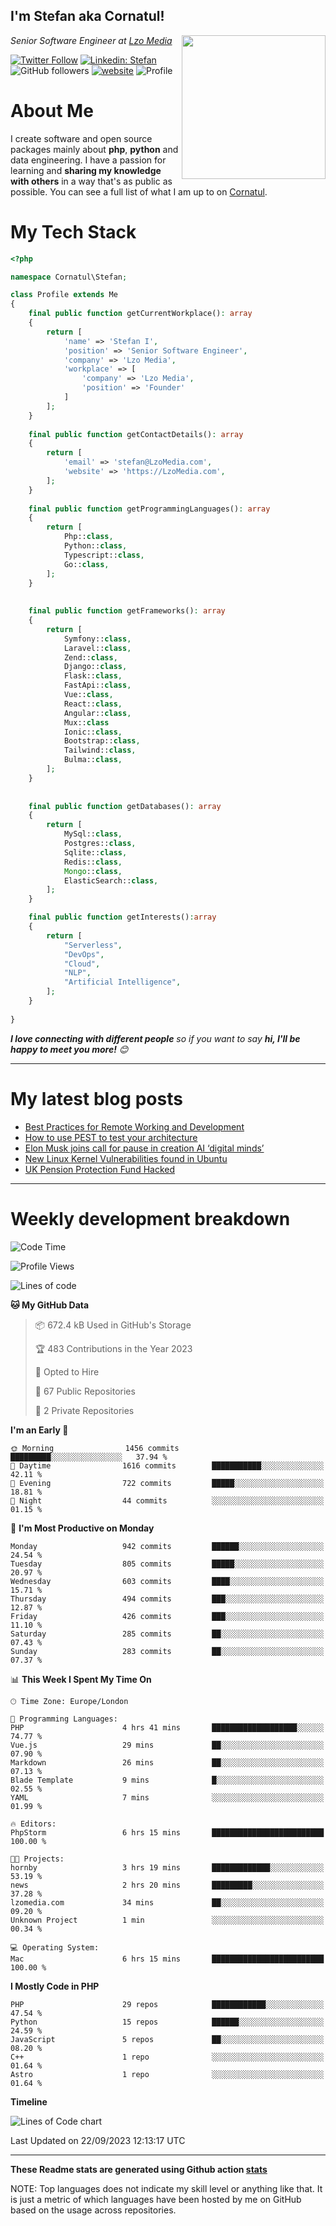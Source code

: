 <h2>I'm Stefan aka Cornatul! </h2>
<img align='right' src="https://i.giphy.com/media/YePKU8cVoIF3afvi8s/giphy.webp" width="230">
<p><em>Senior Software Engineer at <a href="https:/lzomedia.com/">Lzo Media
</a>
</em></p>

[![Twitter Follow](https://img.shields.io/twitter/follow/cornatul?label=Follow)](https://twitter.com/intent/follow?screen_name=cornatul)
[![Linkedin: Stefan](https://img.shields.io/badge/cornatul-blue?style=flat-square&logo=Linkedin&logoColor=white&link=https://www.linkedin.com/in/cornatul/)](https://www.linkedin.com/in/cornatul/)
![GitHub followers](https://img.shields.io/github/followers/cornatul?label=Follow&style=social)
[![website](https://img.shields.io/badge/Website-46a2f1.svg?&style=flat-square&logo=Google-Chrome&logoColor=white&link=https://cornatul.com/)](https://cornatul.com/)
![Profile](https://visitor-badge.glitch.me/badge?page_id=cornatul.cornatul)



# About Me
I create software and open source packages mainly about **php**, **python** and data engineering. 
I have a passion for learning and **sharing my knowledge with others** in a way that's as public as possible. 
You can see a full list of what I am up to on [Cornatul](https://lzomedia.com).


# My Tech Stack

```php
<?php

namespace Cornatul\Stefan;

class Profile extends Me
{
    final public function getCurrentWorkplace(): array
    {
        return [
            'name' => 'Stefan I',
            'position' => 'Senior Software Engineer',
            'company' => 'Lzo Media',
            'workplace' => [
                'company' => 'Lzo Media',
                'position' => 'Founder'         
            ]
        ];
    }
    
    final public function getContactDetails(): array
    {
        return [
            'email' => 'stefan@LzoMedia.com',
            'website' => 'https://LzoMedia.com',
        ];
    }
    
    final public function getProgrammingLanguages(): array
    {
        return [
            Php::class,
            Python::class,
            Typescript::class,
            Go::class,
        ];
    }
    
    
    final public function getFrameworks(): array
    {
        return [
            Symfony::class,
            Laravel::class,
            Zend::class,
            Django::class,
            Flask::class,
            FastApi::class,
            Vue::class,
            React::class,
            Angular::class,
            Mux::class
            Ionic::class,
            Bootstrap::class,
            Tailwind::class,
            Bulma::class,
        ];
    }
    
    
    final public function getDatabases(): array
    {
        return [
            MySql::class,
            Postgres::class,
            Sqlite::class,
            Redis::class,
            Mongo::class,
            ElasticSearch::class,
        ];
    }

    final public function getInterests():array
    {
        return [
            "Serverless",
            "DevOps",
            "Cloud",
            "NLP",
            "Artificial Intelligence",
        ];
    }
   
}
```
 <em><b>I love connecting with different people</b> so if you want to say <b>hi, I'll be happy to meet you more!</b> 😊</em>

---
# My latest blog posts
<!-- BLOG-POST-LIST:START -->
- [Best Practices for Remote Working and Development](https://lzomedia.com/best-practices-for-remote-working-and-development/)
- [How to use PEST to test your architecture](https://lzomedia.com/how-to-use-pest-to-test-your-architecture/)
- [Elon Musk joins call for pause in creation  AI ‘digital minds’](https://lzomedia.com/elon-musk-joins-call-for-pause-in-creation-ai-digital-minds/)
- [New Linux Kernel Vulnerabilities found in Ubuntu](https://lzomedia.com/linux-kernel-vulnerabilities-in-ubuntu/)
- [UK Pension Protection Fund Hacked](https://lzomedia.com/uk-pension-protection-fund-hacked/)
<!-- BLOG-POST-LIST:END -->

---
# Weekly development breakdown
<!--START_SECTION:waka-->
![Code Time](http://img.shields.io/badge/Code%20Time-270%20hrs%2030%20mins-blue)

![Profile Views](http://img.shields.io/badge/Profile%20Views-0-blue)

![Lines of code](https://img.shields.io/badge/From%20Hello%20World%20I%27ve%20Written-17.2%20million%20lines%20of%20code-blue)

**🐱 My GitHub Data** 

> 📦 672.4 kB Used in GitHub's Storage 
 > 
> 🏆 483 Contributions in the Year 2023
 > 
> 💼 Opted to Hire
 > 
> 📜 67 Public Repositories 
 > 
> 🔑 2 Private Repositories 
 > 
**I'm an Early 🐤** 

```text
🌞 Morning                1456 commits        █████████░░░░░░░░░░░░░░░░   37.94 % 
🌆 Daytime                1616 commits        ███████████░░░░░░░░░░░░░░   42.11 % 
🌃 Evening                722 commits         █████░░░░░░░░░░░░░░░░░░░░   18.81 % 
🌙 Night                  44 commits          ░░░░░░░░░░░░░░░░░░░░░░░░░   01.15 % 
```
📅 **I'm Most Productive on Monday** 

```text
Monday                   942 commits         ██████░░░░░░░░░░░░░░░░░░░   24.54 % 
Tuesday                  805 commits         █████░░░░░░░░░░░░░░░░░░░░   20.97 % 
Wednesday                603 commits         ████░░░░░░░░░░░░░░░░░░░░░   15.71 % 
Thursday                 494 commits         ███░░░░░░░░░░░░░░░░░░░░░░   12.87 % 
Friday                   426 commits         ███░░░░░░░░░░░░░░░░░░░░░░   11.10 % 
Saturday                 285 commits         ██░░░░░░░░░░░░░░░░░░░░░░░   07.43 % 
Sunday                   283 commits         ██░░░░░░░░░░░░░░░░░░░░░░░   07.37 % 
```


📊 **This Week I Spent My Time On** 

```text
🕑︎ Time Zone: Europe/London

💬 Programming Languages: 
PHP                      4 hrs 41 mins       ███████████████████░░░░░░   74.77 % 
Vue.js                   29 mins             ██░░░░░░░░░░░░░░░░░░░░░░░   07.90 % 
Markdown                 26 mins             ██░░░░░░░░░░░░░░░░░░░░░░░   07.13 % 
Blade Template           9 mins              █░░░░░░░░░░░░░░░░░░░░░░░░   02.55 % 
YAML                     7 mins              ░░░░░░░░░░░░░░░░░░░░░░░░░   01.99 % 

🔥 Editors: 
PhpStorm                 6 hrs 15 mins       █████████████████████████   100.00 % 

🐱‍💻 Projects: 
hornby                   3 hrs 19 mins       █████████████░░░░░░░░░░░░   53.19 % 
news                     2 hrs 20 mins       █████████░░░░░░░░░░░░░░░░   37.28 % 
lzomedia.com             34 mins             ██░░░░░░░░░░░░░░░░░░░░░░░   09.20 % 
Unknown Project          1 min               ░░░░░░░░░░░░░░░░░░░░░░░░░   00.34 % 

💻 Operating System: 
Mac                      6 hrs 15 mins       █████████████████████████   100.00 % 
```

**I Mostly Code in PHP** 

```text
PHP                      29 repos            ████████████░░░░░░░░░░░░░   47.54 % 
Python                   15 repos            ██████░░░░░░░░░░░░░░░░░░░   24.59 % 
JavaScript               5 repos             ██░░░░░░░░░░░░░░░░░░░░░░░   08.20 % 
C++                      1 repo              ░░░░░░░░░░░░░░░░░░░░░░░░░   01.64 % 
Astro                    1 repo              ░░░░░░░░░░░░░░░░░░░░░░░░░   01.64 % 
```



**Timeline**

![Lines of Code chart](https://raw.githubusercontent.com/Cornatul/Cornatul/master/assets/bar_graph.png)


 Last Updated on 22/09/2023 12:13:17 UTC
<!--END_SECTION:waka-->


---


**These Readme stats are generated using Github action [stats](https://github.com/cornatul/stats)**

NOTE: Top languages does not indicate my skill level or anything like that. 
It is just a metric of which languages have been hosted by me on GitHub based on the usage across repositories. 
